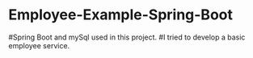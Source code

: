 # Employee-Example-Spring-Boot
#Spring Boot and mySql used in this project. 
#I tried to develop a basic employee service. 
